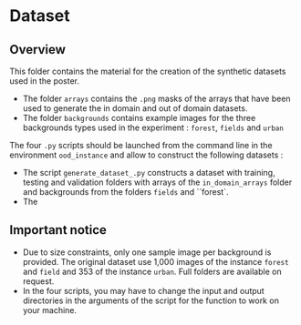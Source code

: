 # Dataset

## Overview 

This folder contains the material for the creation of the synthetic datasets used in the poster. 

- The folder `arrays` contains the `.png` masks of the arrays that have been used to generate the in domain and out of domain datasets. 
- The folder `backgrounds` contains example images for the three backgrounds types used in the experiment : `forest`, `fields` and `urban`

The four `.py` scripts should be launched from the command line in the environment `ood_instance` and allow to construct the following datasets : 

- The script `generate_dataset_.py` constructs a dataset with training, testing and validation folders with arrays of the `in_domain_arrays` folder and backgrounds from the folders `fields` and ``forest`.
- The

## Important notice
- Due to size constraints, only one sample image per background is provided. The original dataset use 1,000 images of the instance `forest` and `field` and 353 of the instance `urban`. Full folders are available on request.
- In the four scripts, you may have to change the input and output directories in the arguments of the script for the function to work on your machine.
